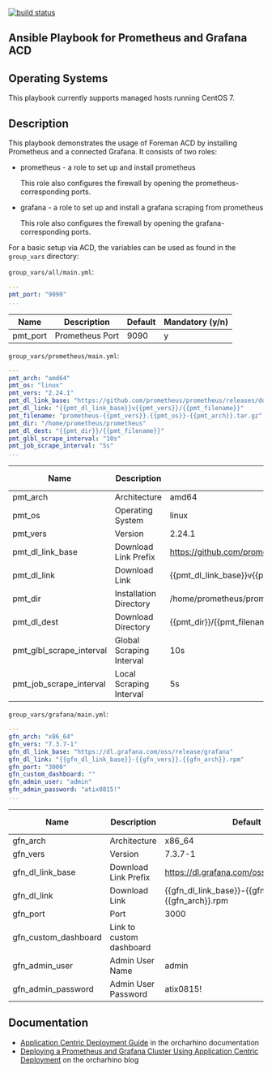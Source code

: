 [![build status](https://github.com/ATIX-AG/acd_playbook_for_prometheus_grafana/workflows/lint/badge.svg)](https://github.com/ATIX-AG/acd_playbook_for_prometheus_grafana/actions)

## Ansible Playbook for Prometheus and Grafana ACD

## Operating Systems

This playbook currently supports managed hosts running CentOS 7.

## Description

This playbook demonstrates the usage of Foreman ACD by installing Prometheus and a connected Grafana.
It consists of two roles:
- prometheus - a role to set up and install prometheus

  This role also configures the firewall by opening the prometheus-corresponding ports.
- grafana - a role to set up and install a grafana scraping from prometheus

  This role also configures the firewall by opening the grafana-corresponding ports.

For a basic setup via ACD, the variables can be used as found in the `group_vars` directory:

`group_vars/all/main.yml`:
```yaml
---
pmt_port: "9090"
...
```

Name     | Description     | Default | Mandatory (y/n)
-------- | --------------- | ------- | ---------------
pmt_port | Prometheus Port | 9090    | y

`group_vars/prometheus/main.yml`:
```yaml
---
pmt_arch: "amd64"
pmt_os: "linux"
pmt_vers: "2.24.1"
pmt_dl_link_base: "https://github.com/prometheus/prometheus/releases/download/"
pmt_dl_link: "{{pmt_dl_link_base}}v{{pmt_vers}}/{{pmt_filename}}"
pmt_filename: "prometheus-{{pmt_vers}}.{{pmt_os}}-{{pmt_arch}}.tar.gz"
pmt_dir: "/home/prometheus/prometheus"
pmt_dl_dest: "{{pmt_dir}}/{{pmt_filename}}"
pmt_glbl_scrape_interval: "10s"
pmt_job_scrape_interval: "5s"
...
```

Name                     | Description              | Default                                                     | Mandatory (y/n)
------------------------ | ------------------------ | ----------------------------------------------------------- | ---------------
pmt_arch                 | Architecture             | amd64                                                       | y
pmt_os                   | Operating System         | linux                                                       | y
pmt_vers                 | Version                  | 2.24.1                                                      | y
pmt_dl_link_base         | Download Link Prefix     | https://github.com/prometheus/prometheus/releases/download/ | y
pmt_dl_link              | Download Link            | {{pmt_dl_link_base}}v{{pmt_vers}}/{{pmt_filename}}          | n
pmt_dir                  | Installation Directory   | /home/prometheus/prometheus                                 | y
pmt_dl_dest              | Download Directory       | {{pmt_dir}}/{{pmt_filename}}                                | n
pmt_glbl_scrape_interval | Global Scraping Interval | 10s                                                         | y
pmt_job_scrape_interval  | Local Scraping Interval  | 5s                                                          | y

`group_vars/grafana/main.yml`:
```yaml
---
gfn_arch: "x86_64"
gfn_vers: "7.3.7-1"
gfn_dl_link_base: "https://dl.grafana.com/oss/release/grafana"
gfn_dl_link: "{{gfn_dl_link_base}}-{{gfn_vers}}.{{gfn_arch}}.rpm"
gfn_port: "3000"
gfn_custom_dashboard: ""
gfn_admin_user: "admin"
gfn_admin_password: "atix0815!"
...
```

Name                 | Description              | Default                                            | Mandatory (y/n)
-------------------- | ------------------------ | -------------------------------------------------- | ---------------
gfn_arch             | Architecture             | x86_64                                             | y
gfn_vers             | Version                  | 7.3.7-1                                            | y
gfn_dl_link_base     | Download Link Prefix     | https://dl.grafana.com/oss/release/grafana         | y
gfn_dl_link          | Download Link            | {{gfn_dl_link_base}}-{{gfn_vers}}.{{gfn_arch}}.rpm | n
gfn_port             | Port                     | 3000                                               | y
gfn_custom_dashboard | Link to custom dashboard |                                                    | n
gfn_admin_user       | Admin User Name          | admin                                              | y
gfn_admin_password   | Admin User Password      | atix0815!                                          | y

## Documentation

* [Application Centric Deployment Guide](https://docs.orcharhino.com/or/docs/sources/usage_guides/application_centric_deployment_guide.html) in the orcharhino documentation
* [Deploying a Prometheus and Grafana Cluster Using Application Centric Deployment](https://orcharhino.com/deploying-a-prometheus-and-grafana-cluster-using-application-centric-deployment/) on the orcharhino blog
